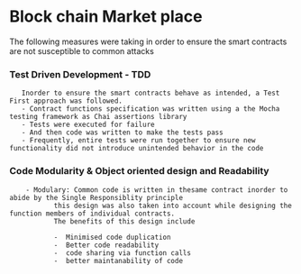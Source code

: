 # Block chain Market place

The following measures were taking in order to ensure the smart contracts are not susceptible to common attacks

  ### Test Driven Development - TDD
       Inorder to ensure the smart contracts behave as intended, a Test First approach was followed.
       - Contract functions specification was written using a the Mocha testing framework as Chai assertions library
       - Tests were executed for failure
       - And then code was written to make the tests pass
       - Frequently, entire tests were run together to ensure new functionality did not introduce unintended behavior in the code
   
   ### Code Modularity & Object oriented design and Readability
        - Modulary: Common code is written in thesame contract inorder to abide by the Single Responsiblity principle
               this design was also taken into account while designing the function members of individual contracts.
               The benefits of this design include
               
               -  Minimised code duplication
               -  Better code readability
               -  code sharing via function calls
               -  better maintanability of code
       
      
   

